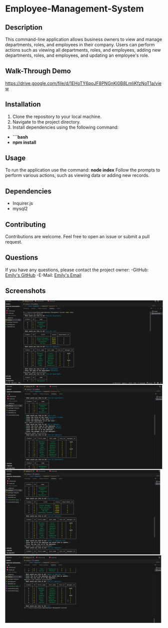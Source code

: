 # Employee-Management-System

## Description
This command-line application allows business owners to view and manage departments, roles, and employees in their company. Users can perform actions such as viewing all departments, roles, and employees, adding new departments, roles, and employees, and updating an employee's role.

## Walk-Through Demo
https://drive.google.com/file/d/1EHoTY6poJF8PNGnKl0B8LmliKfzNoT1a/view

## Installation
1. Clone the repository to your local machine.
2. Navigate to the project directory.
3. Install dependencies using the following command:
 - **```bash**
 - **npm install**

 ## Usage
To run the application use the command: **node index**
Follow the prompts to perform various actions, such as viewing data or adding new records.

## Dependencies
- Inquirer.js
- mysql2

## Contributing
Contributions are welcome. Feel free to open an issue or submit a pull request.

## Questions
If you have any questions, please contact the project owner:
-GitHub: [Emily's GitHub](https://github.com/mLek10)
-E-Mail: [Emily's Email](caton.emily@yahoo.com)

## Screenshots
<img src="assets/screenshots1.png">
<img src="assets/screenshots2.png">
<img src="assets/screenshots3.png">
<img src="assets/screenshots4.png">